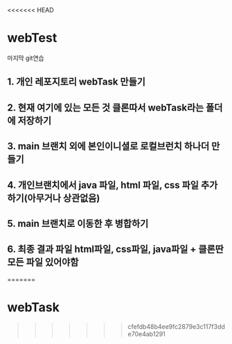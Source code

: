 <<<<<<< HEAD
# webTest
마지막 git연습

## 1. 개인 레포지토리 webTask 만들기
## 2. 현재 여기에 있는 모든 것 클론따서 webTask라는 폴더에 저장하기
## 3. main 브랜치 외에 본인이니셜로 로컬브런치 하나더 만들기
## 4. 개인브랜치에서 java 파일, html 파일, css 파일 추가하기(아무거나 상관없음)
## 5. main 브랜치로 이동한 후 병합하기
## 6. 최종 결과 파일 html파일, css파일, java파일 + 클론딴 모든 파일 있어야함

=======
# webTask
>>>>>>> cfefdb48b4ee9fc2879e3c117f3dde70e4ab1291
